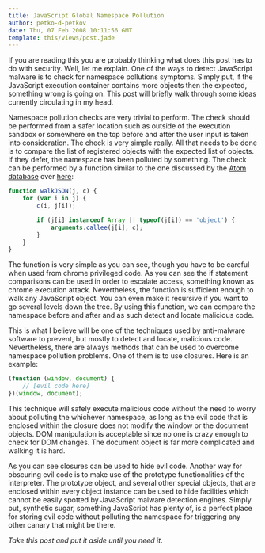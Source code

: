 ```yaml
---
title: JavaScript Global Namespace Pollution
author: petko-d-petkov
date: Thu, 07 Feb 2008 10:11:56 GMT
template: this/views/post.jade
---
```


If you are reading this you are probably thinking what does this post has to do with security. Well, let me explain. One of the ways to detect JavaScript malware is to check for namespace pollutions symptoms. Simply put, if the JavaScript execution container contains more objects then the expected, something wrong is going on. This post will briefly walk through some ideas currently circulating in my head.

Namespace pollution checks are very trivial to perform. The check should be performed from a safer location such as outside of the execution sandbox or somewhere on the top before and after the user input is taken into consideration. The check is very simple really. All that needs to be done is to compare the list of registered objects with the expected list of objects. If they defer, the namespace has been polluted by something. The check can be performed by a function similar to the one discussed by the [Atom database](/blog/atom) over [here](/blog/atom#comment-16962):

```javascript
function walkJSON(j, c) {
	for (var i in j) {
		c(i, j[i]);

		if (j[i] instanceof Array || typeof(j[i]) == 'object') {
			arguments.callee(j[i], c);
		}
	}
}
```

The function is very simple as you can see, though you have to be careful when used from chrome privileged code. As you can see the if statement comparisons can be used in order to escalate access, something known as chrome execution attack. Nevertheless, the function is sufficient enough to walk any JavaScript object. You can even make it recursive if you want to go several levels down the tree. By using this function, we can compare the namespace before and after and as such detect and locate malicious code.

This is what I believe will be one of the techniques used by anti-malware software to prevent, but mostly to detect and locate, malicious code. Nevertheless, there are always methods that can be used to overcome namespace pollution problems. One of them is to use closures. Here is an example:

```javascript
(function (window, document) {
	// [evil code here]
})(window, document);
```

This technique will safely execute malicious code without the need to worry about polluting the whichever namespace, as long as the evil code that is enclosed within the closure does not modify the window or the document objects. DOM manipulation is acceptable since no one is crazy enough to check for DOM changes. The document object is far more complicated and walking it is hard.

As you can see closures can be used to hide evil code. Another way for obscuring evil code is to make use of the prototype functionalities of the interpreter. The prototype object, and several other special objects, that are enclosed within every object instance can be used to hide facilities which cannot be easily spotted by JavaScript malware detection engines. Simply put, synthetic sugar, something JavaScript has plenty of, is a perfect place for storing evil code without polluting the namespace for triggering any other canary that might be there.

_Take this post and put it aside until you need it_.
